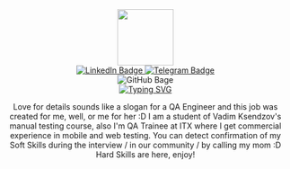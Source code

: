 <div id="header" align="center">
  <img src="https://tenor.com/ru/view/minka-madebyminka-work-working-monday-gif-21562097.gif" width="100"/>
  </div>
<div id="header" align="center">
<div id="badges">
  <a href="https://www.linkedin.com/in/lyubov-shevchenko/">
    <img src="https://img.shields.io/badge/LinkedIn-blue?style=for-the-badge&logo=linkedin&logoColor=white" alt="LinkedIn Badge"/>
  </a>
  <a href="https://t.me/loveinsneakers">
    <img src="https://img.shields.io/badge/Telegram-blue?style=for-the-badge&logo=telegram&logoColor=white" alt="Telegram Badge"/>
  </a>
  <div id="badges" align="center">
  <img src="https://komarev.com/ghpvc/?username=loveinsneakers&style=flat-square&color=blue" alt="GitHub Bage"/>
   </div>
  <div id="badges" align="center">
<a href="https://git.io/typing-svg"><img src="https://readme-typing-svg.demolab.com?font=Ubuntu+Mono&weight=600&pause=500&color=26CD4DFF&center=true&vCenter=true&width=455&height=60&lines=Hi!+My+name%E2%80%99s+Lyuba;I%E2%80%99m+a+Manual+QA+Engineer;Welcome+to+my+GitHub;Enjoy :D" alt="Typing SVG" /></a>
</div>
  
Love for details sounds like a slogan for a QA Engineer and this job was created for me, well, or me for her :D
I am a student of Vadim Ksendzov's manual testing course, also I'm QA Trainee at ITX where I get commercial experience in mobile and web testing.
You can detect confirmation of my Soft Skills during the interview / in our community / by calling my mom :D
Hard Skills are here, enjoy!
